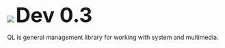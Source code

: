 <img src = https://dark565.github.io/Qer.png>
<font size="30"><b> Dev 0.3</b></font>
<p>QL is general management library for working with system and multimedia.</p>